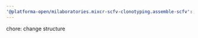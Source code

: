 ```yaml
---
'@platforma-open/milaboratories.mixcr-scfv-clonotyping.assemble-scfv': patch
---
```


chore: change structure
